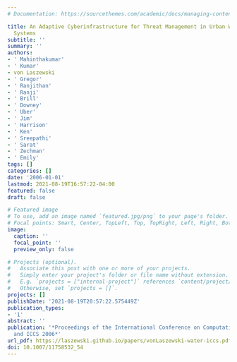 ```yaml
---
# Documentation: https://sourcethemes.com/academic/docs/managing-content/

title: An Adaptive Cyberinfrastructure for Threat Management in Urban Water Distribution
  Systems
subtitle: ''
summary: ''
authors:
- ' Mahinthakumar'
- ' Kumar'
- von Laszewski
- ' Gregor'
- ' Ranjithan'
- ' Ranji'
- ' Brill'
- ' Downey'
- ' Uber'
- ' Jim'
- ' Harrison'
- ' Ken'
- ' Sreepathi'
- ' Sarat'
- ' Zechman'
- ' Emily'
tags: []
categories: []
date: '2006-01-01'
lastmod: 2021-08-19T16:57:22-04:00
featured: false
draft: false

# Featured image
# To use, add an image named `featured.jpg/png` to your page's folder.
# Focal points: Smart, Center, TopLeft, Top, TopRight, Left, Right, BottomLeft, Bottom, BottomRight.
image:
  caption: ''
  focal_point: ''
  preview_only: false

# Projects (optional).
#   Associate this post with one or more of your projects.
#   Simply enter your project's folder or file name without extension.
#   E.g. `projects = ["internal-project"]` references `content/project/deep-learning/index.md`.
#   Otherwise, set `projects = []`.
projects: []
publishDate: '2021-08-19T20:57:22.575449Z'
publication_types:
- '1'
abstract: ''
publication: '*Proceedings of the International Conference on Computational Science
  and ICCS 2006*'
url_pdf: https://laszewski.github.io/papers/vonLaszewski-water-iccs.pdf
doi: 10.1007/11758532_54
---
```

